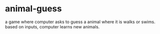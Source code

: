 # animal-guess
a game where computer asks to guess a animal where it is walks or swims. based on inputs, computer learns new animals.

